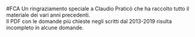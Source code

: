 #FCA
Un ringraziamento speciale a Claudio Praticò che ha raccolto tutto il materiale dei vari anni precedenti.  <br />
Il PDF con le domande più chieste negli scritti dal 2013-2019 risulta incompleto in alcune domande.
